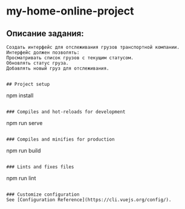 # my-home-online-project

## Описание задания:

```
Создать интерфейс для отслеживания грузов транспортной компании. Интерфейс должен позволять:
Просматривать список грузов с текущим статусом.
Обновлять статус груза.
Добавлять новый груз для отслеживания.


## Project setup
```

npm install

```

### Compiles and hot-reloads for development
```

npm run serve

```

### Compiles and minifies for production
```

npm run build

```

### Lints and fixes files
```

npm run lint

```

### Customize configuration
See [Configuration Reference](https://cli.vuejs.org/config/).
```
